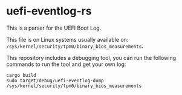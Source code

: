 # uefi-eventlog-rs

This is a parser for the UEFI Boot Log.

This file is on Linux systems usually available on: `/sys/kernel/security/tpm0/binary_bios_measurements`.

This repository includes a debugging tool, you can run the following commands to run the tool and get your own log:

```
cargo build
sudo target/debug/uefi-eventlog-dump /sys/kernel/security/tpm0/binary_bios_measurements
```
